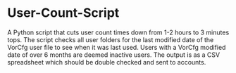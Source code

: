 # User-Count-Script
A Python script that cuts user count times down from 1-2 hours to 3 minutes tops. The script checks all user folders for the last modified date of the VorCfg user file to see when it was last used. Users with a VorCfg modified date of over 6 months are deemed inactive users.
The output is as a CSV spreadsheet which should be double checked and sent to accounts.
